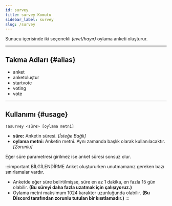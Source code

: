 ```yaml
---
id: survey
title: survey Komutu
sidebar_label: survey
slug: /survey
---
```

Sunucu içerisinde iki seçenekli *(evet/hayır)* oylama anketi oluşturur.

---

## Takma Adları {#alias}

- anket
- anketoluştur
- startvote
- voting
- vote

---

## Kullanımı {#usage}

`!asurvey <süre> [oylama metni]`

- **süre:** Anketin süresi. *[İsteğe Bağlı]*
- **oylama metni:** Anketin metni. Aynı zamanda başlık olarak kullanılacaktır. *[Zorunlu]*

Eğer süre parametresi girilmez ise anket süresi sonsuz olur.

:::important BİLGİLENDİRME
Anket oluştururken unutmamanız gereken bazı sınırlamalar vardır. 

* Anketde eğer süre belirtilmişse, süre en az 1 dakika, en fazla 15 gün olabilir. **(Bu süreyi daha fazla uzatmak için çalışıyoruz.)**
* Oylama metni maksimum 1024 karakter uzunluğunda olabilir. **(Bu Discord tarafından zorunlu tutulan bir kısıtlamadır.)**
:::
